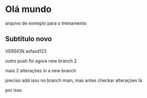 # Olá mundo

arquivo de exmeplo para o treinamento

## Subtitulo novo

VERSION asfasd123


outro push foi agora new branch 2




mais 2 alterações in a new branch

preciso add isso no branch main, mas antes checkar alterações lá

por isso
